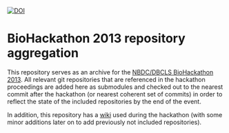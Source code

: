 [![DOI](https://zenodo.org/badge/)](https://zenodo.org/badge/latestdoi/)

# BioHackathon 2013 repository aggregation

This repository serves as an archive for the [NBDC/DBCLS BioHackathon 2013](http://2013.biohackathon.org).
All relevant git repositories that are referenced in the hackathon proceedings are added here as
submodules and checked out to the nearest commit after the hackathon (or nearest coherent set of commits)
in order to reflect the state of the included repositories by the end of the event.

In addition, this repository has a [wiki](https://github.com/dbcls/bh13/wiki) used during the hackathon
(with some minor additions later on to add previously not included repositories).

